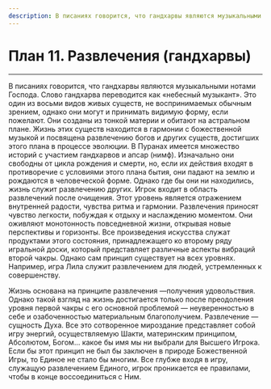 ```yaml
---
description: В писаниях говорится, что гандхарвы являются музыкальными нотами Господа. Слово гандхарва переводится как «небесный музыкант».
---
```

# План 11. Развлечения (гандхарвы)


---
В писаниях говорится, что гандхарвы являются музыкальными нотами Господа. Слово гандхарва переводится как «небесный музыкант». Это один из восьми видов живых существ, не воспринимаемых обычным зрением, однако они могут и принимать видимую форму, если пожелают. Они созданы из тонкой материи и обитают на астральном плане. Жизнь этих существ находится в гармонии с божественной музыкой и посвящена развлечению богов и других существ, достигших этого плана в процессе эволюции. В Пуранах имеется множество историй с участием гандхарвов и апсар (нимф). Изначально они свободны от цикла рождения и смерти, но, если их действия входят в противоречие с условиями этого плана бытия, они падают на землю и рождаются в человеческой форме. Однако где бы они ни находились, жизнь служит развлечению других. Игрок входит в область развлечений после очищения. Этот уровень является отражением внутренней радости, чувства ритма и гармонии. Развлечения приносят чувство легкости, побуждая к отдыху и наслаждению моментом. Они оживляют монотонность повседневной жизни, открывая новые перспективы и горизонты. Все произведения искусства служат продуктами этого состояния, принадлежащего ко второму ряду игральной доски, который представляет различные аспекты вибраций второй чакры. Однако сам принцип существует на всех уровнях. Например, игра Лила служит развлечением для людей, устремленных к совершенству. 

Жизнь основана на принципе развлечения —получения удовольствия. Однако такой взгляд на жизнь достигается только после преодоления уровня первой чакры с его основной проблемой — неуверенностью в себе и озабоченностью материальным благополучием. Развлечение — сущность Духа. Все это сотворенное мироздание представляет собой игру энергий, осуществляемую Шакти, материнским принципом, Абсолютом, Богом... какое бы имя мы ни выбрали для Высшего Игрока. Если бы этот принцип не был бы заключен в природе Божественной Игры, то Единое не стало бы многим. Все глубже входя в игру, служащую развлечением Единого, игрок проникается ее правилами, чтобы в конце воссоединиться с Ним.

